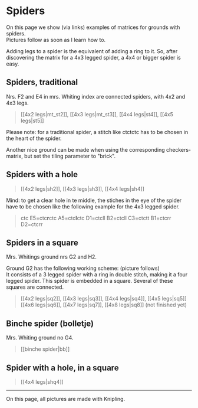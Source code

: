 # Spiders
On this page we show (via links) examples of matrices for grounds with spiders.     
Pictures follow as soon as I learn how to.  

Adding legs to a spider is the equivalent of adding a ring to it. So, after discovering the matrix for a 4x3 legged spider, a 4x4 or bigger spider is easy. 

## Spiders, traditional
Nrs. F2 and E4 in mrs. Whiting index are connected spiders, with 4x2 and 4x3 legs.
> [[4x2 legs|mt_st2]], [[4x3 legs|mt_st3]], [[4x4 legs|st4]], [[4x5 legs|st5]]  

Please note: for a traditional spider, a stitch like ctctctc has to be chosen in the heart of the spider.

Another nice ground can be made when using the corresponding checkers-matrix, but set the tiling parameter to "brick".

[mt_st2]: https://d-bl.github.io/GroundForge/index.html?m=5-5-%0A-5-5%3Bbricks%3B24%3B24%3B0%3B0&s1=ctc%20B2%3Dctclctcr%20D2%3Dctcrctcl&s2=cross%3Dctc%20twist%3Dctc
[mt_st3]: https://d-bl.github.io/GroundForge/index.html?m=-5----%20B-CD-A%20256-5-%20-5-535%205-56-2%3Bbricks%3B24%3B24%3B0%3B0&s1=ctc
[st4]: https://d-bl.github.io/GroundForge/index.html?m=-5------%2C%20%20%20%20B-CDD-AA%2C%20%20%20%202566-5-2%2C%20%20%20%20256-535-%2C%20%20%20%20-5-56325%2C%20%20%20%205-566-22%3Bbricks%3B24%3B24%3B0%3B0&s1=ctc%20H5%3Dctctctc
[st5]: https://d-bl.github.io/GroundForge/index.html?m=-5--------%2C%20%20%20%20B-CDDD-AAA%2C%20%20%20%2025666-5-22%2C%20%20%20%202566-535-2%2C%20%20%20%20256-56325-%2C%20%20%20%20-5-5663225%2C%20%20%20%205-5666-222%3Bbricks%3B24%3B24%3B0%3B0&s1=ctc%20I6%3Dtctct


## Spiders with a hole
> [[4x2 legs|sh2]], [[4x3 legs|sh3]], [[4x4 legs|sh4]]

Mind: to get a clear hole in te middle, the stiches in the eye of the spider have to be chosen like the following example for the 4x3 legged spider.
> ctc E5=ctc**r**ctc A5=ctc**l**ctc D1=ctcll B2=ctcll C3=ctctt B1=ctcrr D2=ctcrr

[sh2]: https://d-bl.github.io/GroundForge/index.html?m=-5--------%2C%20%20%20%20B-CDDD-AAA%2C%20%20%20%2025666-5-22%2C%20%20%20%202566-535-2%2C%20%20%20%20256-56325-%2C%20%20%20%20-5-5663225%2C%20%20%20%205-5666-222%3Bbricks%3B24%3B24%3B0%3B0&s1=ctc%20I6%3Dtctct
[sh3]: https://d-bl.github.io/GroundForge/index.html?m=5-5-5-%2C%20-5---5%2C%205-C-B-%2C%20-5-5-5%2C%205-5-5-%3Bbricks%3B24%3B24%3B0%3B0&s1=ctc%20E5%3Dctcrctc%20A5%3Dctclctc%20D1%3Dctcll%20B2%3Dctcll%20C3%3Dctctt%20B1%3Dctcrr%20D2%3Dctcrr
[sh4]: https://d-bl.github.io/GroundForge/index.html?m=5-25-56-%2C%20-5-----5%2C%205-CD-AB-%2C%20-56-5-25%2C%2056-535-2%2C%205-56-25-%3Bbricks%3B24%3B24%3B0%3B0&s1=ctc%20F6%3Dctcrrctc%20H6%3Dctcllctc%20D1%3Dctcll%20E2%3Dctcll%20B3%3Dctcll%20C4%3Dctctt%20B1%3Dctcrr%20A2%3Dctcrr%20D3%3Dctcrr

## Spiders in a square

Mrs. Whitings ground nrs G2 and H2.

Ground G2 has the following working scheme: (picture follows)  
It consists of a 3 legged spider with a ring in double stitch, making it a four legged spider. This spider is embedded in a square. Several of these squares are connected.  

> [[4x2 legs|sq2]], [[4x3 legs|sq3]], [[4x4 legs|sq4]], [[4x5 legs|sq5]]  
> [[4x6 legs|sq6]], [[4x7 legs|sq7]], [[4x8 legs|sq8]]
(not finished yet)
  
[sq2]: https://d-bl.github.io/GroundForge/index.html?m=5--5--%2C%20-C632B%2C%20566-22%3Bbricks%3B24%3B24%3B0%3B0&s1=ctct%20F3%3Dctc%20E1%3Dctc%20A1%3Dctc%20F2%3Dctcttctc%20B3%3Dctcl%20D3%3Dctcr
[sq3]: https://d-bl.github.io/GroundForge/index.html?m=5---5---%2C%20-CD632AB%2C%2056663222%2C%205666-222%3Bbricks%3B24%3B24%3B0%3B0&s1=ctct%20&
[sq4]: https://d-bl.github.io/GroundForge/index.html?m=5----5----%2C%20-CDD632AAB%2C%205666632222%2C%20%0A5666632222%2C%2056666-2222%0A%3Bbricks%3B24%3B24%3B0%3B0&s1=ctct%20%20C1%3Dctc%20G2%3Dctc%20I2%3Dctc%20F3%3Dctc%20J3%3Dctc%20H2%3Dctc%20G3%3Dctc%20I3%3Dctc%20G5%3Dctc%20I5%3Dctc%20H1%3Dctc%20H4%3Dcttc%20F5%3Dctcl%20G1%3Dctcl%20J5%3Dctcr%20I1%3Dctcr%20


## Binche spider (bolletje)

Mrs. Whiting ground no G4.
> [[binche spider|bb]]

[bb]: https://d-bl.github.io/GroundForge/index.html?m=5-27-256-46-%2C%20-5----5----5%2C%205-CD-B3C-AB-%2C%20-56866-22125%3Bbricks%3B24%3B24%3B0%3B0&s1=ctct%20I1%3Dctc%20H2%3Dctc%20J2%3Dctc%20I3%3Dctc%20G3%3Dctc%20K3%3Dctc%20H4%3Dctc%20J4%3Dctc%20C1%3Dctc%20A1%3Dctcl%20E1%3Dctcr%20B2%3Dctcl%20D2%3Dctcr

## Spider with a hole, in a square
> [[4x4 legs|shq4]] 

[shq4]: https://d-bl.github.io/GroundForge/index.html?m=-5---5---5%2C%205-CD632AB-%2C%20-566632225%2C%2056666-2222%2C%205666-5-222%3Bbricks%3B24%3B24%3B0%3B0&s1=G4%3Dtctct%20I4%3Dtctct%20C4%3Dctct%20B5%3Dctct%20A1%3Dctct%20E2%3Dctct%20D3%3Dctct%20D5%3Dctct%20E1%3Dctct%20A2%3Dctct%20B3%3Dctct%20C4%3Dctct

***


On this page, all pictures are made with Knipling.



